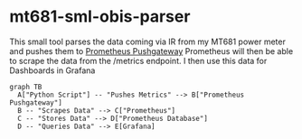 # mt681-sml-obis-parser
This small tool parses the data coming via IR from my MT681 power meter and pushes them to [Prometheus Pushgateway](https://github.com/prometheus/pushgateway)  Prometheus will then be able to scrape the data from the /metrics endpoint. I then use this data for Dashboards in Grafana

```mermaid
graph TB
  A["Python Script"] -- "Pushes Metrics" --> B["Prometheus Pushgateway"]
  B -- "Scrapes Data" --> C["Prometheus"]
  C -- "Stores Data" --> D["Prometheus Database"]
  D -- "Queries Data" --> E[Grafana]
```
